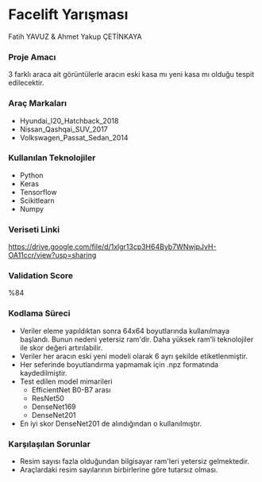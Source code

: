 # Facelift Yarışması
Fatih YAVUZ & Ahmet Yakup ÇETİNKAYA

### Proje Amacı
3 farklı araca ait görüntülerle aracın eski kasa mı yeni kasa mı olduğu tespit edilecektir.

### Araç Markaları 
- Hyundai_I20_Hatchback_2018 
- Nissan_Qashqai_SUV_2017 
- Volkswagen_Passat_Sedan_2014

### Kullanılan Teknolojiler

- Python
- Keras
- Tensorflow
- Scikitlearn
- Numpy

### Veriseti Linki
https://drive.google.com/file/d/1xlgr13cp3H64Byb7WNwjpJvH-OA11ccr/view?usp=sharing

### Validation Score

%84

### Kodlama Süreci
- Veriler eleme yapıldıktan sonra 64x64 boyutlarında kullanılmaya başlandı. Bunun nedeni yetersiz ram'dir. Daha yüksek ram'li teknolojiler ile skor değeri artırılabilir.
- Veriler her aracın eski yeni modeli olarak 6 ayrı şekilde etiketlenmiştir.
- Her seferinde boyutlandırma yapmamak için .npz formatında kaydedilmiştir.
- Test edilen model mimarileri  
    - EfficientNet B0-B7 arası
    - ResNet50
    - DenseNet169
    - DenseNet201
- En iyi skor DenseNet201 de alındığından o kullanılmıştır.    

### Karşılaşılan Sorunlar
- Resim sayısı fazla olduğundan bilgisayar ram'leri yetersiz gelmektedir.
- Araçlardaki resim sayılarının birbirlerine göre tutarsız olması.